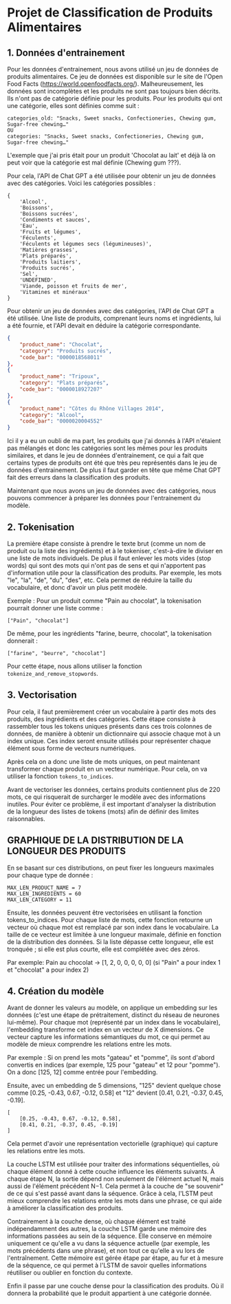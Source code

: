 # Projet de Classification de Produits Alimentaires

## 1. Données d'entrainement

Pour les données d'entrainement, nous avons utilisé un jeu de données de produits alimentaires. Ce jeu de données est disponible sur le site de l'Open Food Facts (https://world.openfoodfacts.org/).
Malheureusement, les données sont incomplètes et les produits ne sont pas toujours bien décrits. Ils n'ont pas de catégorie définie pour les produits.
Pour les produits qui ont une catégorie, elles sont définies comme suit :

```
categories_old: "Snacks, Sweet snacks, Confectioneries, Chewing gum, Sugar-free chewing…"
OU
categories: "Snacks, Sweet snacks, Confectioneries, Chewing gum, Sugar-free chewing…"
```

L'exemple que j'ai pris était pour un produit 'Chocolat au lait' et déjà là on peut voir que la catégorie est mal définie (Chewing gum ???).

Pour cela, l'API de Chat GPT a été utilisée pour obtenir un jeu de données avec des catégories.
Voici les catégories possibles :
```
{
    'Alcool',
    'Boissons',
    'Boissons sucrées',
    'Condiments et sauces',
    'Eau',
    'Fruits et légumes',
    'Féculents',
    'Féculents et légumes secs (légumineuses)',
    'Matières grasses',
    'Plats préparés',
    'Produits laitiers',
    'Produits sucrés',
    'Sel',
    'UNDEFINED',
    'Viande, poisson et fruits de mer',
    'Vitamines et minéraux'
}
```

Pour obtenir un jeu de données avec des catégories, l'API de Chat GPT a été utilisée. Une liste de produits, comprenant leurs noms et ingrédients, lui a été fournie, et l'API devait en déduire la catégorie correspondante.

```json
{
    "product_name": "Chocolat",
    "category": "Produits sucrés",
    "code_bar": "0000018568011"
},
{
    "product_name": "Tripoux",
    "category": "Plats préparés",
    "code_bar": "0000018927207"
},
{
    "product_name": "Côtes du Rhône Villages 2014",
    "category": "Alcool",
    "code_bar": "0000020004552"
}
```

Ici il y a eu un oubli de ma part, les produits que j'ai donnés à l'API n'étaient pas mélangés et donc les catégories sont les mêmes pour les produits similaires, et dans le jeu de données d'entrainement, ce qui a fait que certains types de produits ont été que très peu représentés dans le jeu de données d'entrainement. De plus il faut garder en tête que même Chat GPT fait des erreurs dans la classification des produits.

Maintenant que nous avons un jeu de données avec des catégories, nous pouvons commencer à préparer les données pour l'entrainement du modèle.

## 2. Tokenisation

La première étape consiste à prendre le texte brut (comme un nom de produit ou la liste des ingrédients) et à le tokeniser, c'est-à-dire le diviser en une liste de mots individuels.
De plus il faut enlever les mots vides (stop words) qui sont des mots qui n'ont pas de sens et qui n'apportent pas d'information utile pour la classification des produits. Par exemple, les mots "le", "la", "de", "du", "des", etc. Cela permet de réduire la taille du vocabulaire, et donc d'avoir un plus petit modèle.

Exemple : Pour un produit comme "Pain au chocolat", la tokenisation pourrait donner une liste comme :
```
["Pain", "chocolat"]
```

De même, pour les ingrédients "farine, beurre, chocolat", la tokenisation donnerait :
```
["farine", "beurre", "chocolat"]
```

Pour cette étape, nous allons utiliser la fonction `tokenize_and_remove_stopwords`.

## 3. Vectorisation

Pour cela, il faut premièrement créer un vocabulaire à partir des mots des produits, des ingrédients et des catégories. Cette étape consiste à rassembler tous les tokens uniques présents dans ces trois colonnes de données, de manière à obtenir un dictionnaire qui associe chaque mot à un index unique. Ces index seront ensuite utilisés pour représenter chaque élément sous forme de vecteurs numériques.

Après cela on a donc une liste de mots uniques, on peut maintenant transformer chaque produit en un vecteur numérique. Pour cela, on va utiliser la fonction `tokens_to_indices`.

Avant de vectoriser les données, certains produits contiennent plus de 220 mots, ce qui risquerait de surcharger le modèle avec des informations inutiles. Pour éviter ce problème, il est important d'analyser la distribution de la longueur des listes de tokens (mots) afin de définir des limites raisonnables.

## GRAPHIQUE DE LA DISTRIBUTION DE LA LONGUEUR DES PRODUITS

En se basant sur ces distributions, on peut fixer les longueurs maximales pour chaque type de donnée :
```	
MAX_LEN_PRODUCT_NAME = 7
MAX_LEN_INGREDIENTS = 60
MAX_LEN_CATEGORY = 11
```

Ensuite, les données peuvent être vectorisées en utilisant la fonction tokens_to_indices. Pour chaque liste de mots, cette fonction retourne un vecteur où chaque mot est remplacé par son index dans le vocabulaire. La taille de ce vecteur est limitée à une longueur maximale, définie en fonction de la distribution des données. Si la liste dépasse cette longueur, elle est tronquée ; si elle est plus courte, elle est complétée avec des zéros.

Par exemple: Pain au chocolat -> [1, 2, 0, 0, 0, 0, 0] (si "Pain" a pour index 1 et "chocolat" a pour index 2)

## 4. Création du modèle

Avant de donner les valeurs au modèle, on applique un embedding sur les données (c'est une étape de prétraitement, distinct du réseau de neurones lui-même). Pour chaque mot (représenté par un index dans le vocabulaire), l'embedding transforme cet index en un vecteur de X dimensions. Ce vecteur capture les informations sémantiques du mot, ce qui permet au modèle de mieux comprendre les relations entre les mots.

Par exemple :
Si on prend les mots "gateau" et "pomme", ils sont d'abord convertis en indices (par exemple, 125 pour "gateau" et 12 pour "pomme").
On a donc [125, 12] comme entrée pour l'embedding.

Ensuite, avec un embedding de 5 dimensions, "125" devient quelque chose comme [0.25, -0.43, 0.67, -0.12, 0.58] et "12" devient [0.41, 0.21, -0.37, 0.45, -0.19].
```
[
    [0.25, -0.43, 0.67, -0.12, 0.58],
    [0.41, 0.21, -0.37, 0.45, -0.19]
]
```

Cela permet d'avoir une représentation vectorielle (graphique) qui capture les relations entre les mots.

La couche LSTM est utilisée pour traiter des informations séquentielles, où chaque élément donné à cette couche influence les éléments suivants. À chaque étape N, la sortie dépend non seulement de l'élément actuel N, mais aussi de l'élément précédent N−1. Cela permet à la couche de "se souvenir" de ce qui s'est passé avant dans la séquence. Grâce à cela, l'LSTM peut mieux comprendre les relations entre les mots dans une phrase, ce qui aide à améliorer la classification des produits.

Contrairement à la couche dense, où chaque élément est traité indépendamment des autres, la couche LSTM garde une mémoire des informations passées au sein de la séquence. Elle conserve en mémoire uniquement ce qu'elle a vu dans la séquence actuelle (par exemple, les mots précédents dans une phrase), et non tout ce qu'elle a vu lors de l'entraînement. Cette mémoire est gérée étape par étape, au fur et à mesure de la séquence, ce qui permet à l'LSTM de savoir quelles informations réutiliser ou oublier en fonction du contexte.

Enfin il passe par une couche dense pour la classification des produits. Où il donnera la probabilité que le produit appartient à une catégorie donnée.
